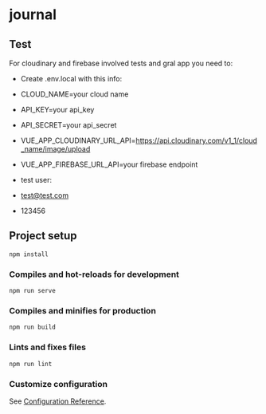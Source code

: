 # journal

## Test
For cloudinary and firebase involved tests and gral app you need to:
- Create .env.local with this info:
- CLOUD_NAME=your cloud name
- API_KEY=your api_key
- API_SECRET=your api_secret
- VUE_APP_CLOUDINARY_URL_API=https://api.cloudinary.com/v1_1/cloud_name/image/upload
- VUE_APP_FIREBASE_URL_API=your firebase endpoint

- test user:
- test@test.com
- 123456

## Project setup
```
npm install
```

### Compiles and hot-reloads for development
```
npm run serve
```

### Compiles and minifies for production
```
npm run build
```

### Lints and fixes files
```
npm run lint
```

### Customize configuration
See [Configuration Reference](https://cli.vuejs.org/config/).
